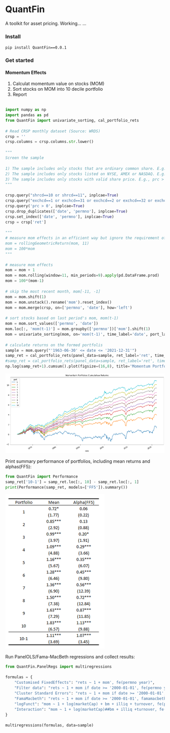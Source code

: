 # QuantFin
A toolkit for asset pricing.
Working... ...

### Install

```consol
pip install QuantFin==0.0.1
```

### Get started

#### Momentum Effects

1) Calculat momentum value on stocks (MOM)
2) Sort stocks on MOM into 10 decile portfolio
3) Report 

```Python

import numpy as np
import pandas as pd
from QuantFin import univariate_sorting, cal_portfolio_rets

# Read CRSP monthly dataset (Source: WRDS)
crsp = ''
crsp.columns = crsp.columns.str.lower()

"""
Screen the sample

1) The sample includes only stocks that are ordinary common share. E.g., shrcd == 10 or 11.
2) The sample includes only stocks listed on NYSE, AMEX or NASDAQ. E.g., exchcd is 1,2,3,31,32 or 33.
3) The sample includes only stocks with valid share price. E.g., prc > 0.
"""

crsp.query("shrcd==10 or shrcd==11", inplcae=True)
crsp.query("exchcd==1 or exchcd==31 or exchcd==2 or exchcd==32 or exchcd==3 or exchcd==33", inplcae=True)
crsp.query('prc > 0', inplcae=True)
crsp.drop_duplicates(['date', 'permno'], inplcae=True)
crsp.set_index(['date', 'permno'], inplcae=True)
crsp = crsp['ret']

"""
# measure mom effects in an efficient way but ignore the requirement of minimum observations
mom = rollingGeometricReturn(mom, 11)
mom = 100*mom
"""

# measure mom effects
mom = mom + 1
mom = mom.rolling(window=11, min_periods=9).apply(pd.DataFrame.prod)
mom = 100*(mom-1)

# skip the most recent month, mom[-11, -1]
mom = mom.shift(1) 
mom = mom.unstack().rename('mom').reset_index()
mom = mom.merge(crsp, on=['permno', 'date'], how='left')

# sort stocks based on last period's mom, mom(t-1)
mom = mom.sort_values(['permno', 'date'])
mom.loc[:, 'mom(t-1)'] = mom.groupby(['permno'])['mom'].shift(1)
mom = univariate_sorting(mom, on='mom(t-1)', time_label='date', port_label='port', method='smart')

# calculate returns on the formed portfolis
sample = mom.query("'1963-06-30' <= date <= '2021-12-31'")
samp_ret = cal_portfolio_rets(panel_data=sample, ret_label='ret', time_label='date', port_label='port')
#samp_ret = cal_portfolio_rets(panel_data=sample, ret_label='ret', time_label='date', port_label='port', weight_on='marketCap') # calcualte value-weighted returns for portfolios
np.log(samp_ret+1).cumsum().plot(figsize=(16,8), title='Momentum Portfolios Cumulative Returns')
```
![Momentum Portfolios Returns](momPortsRets.png)

Print summary performance of portfolios, including mean returns and alphas(FF5):
```python
from QuantFin import Performance
samp_ret['10-1'] = samp_ret.loc[:, 10] - samp_ret.loc[:, 1]
print(Performance(samp_ret, models=['FF5']).summary())
```

![Momentum Portfolios Returns](momRetsMean2.png)

Run PanelOLS/Fama-MacBeth regressions and collect results:

```python
from QuantFin.PanelRegs import multiregressions

formulas = {
    "Customised FixedEffects": "rets ~ 1 + mom', fe(permno year)",
    "Filter data": "rets ~ 1 + mom if date >= '2000-01-01', fe(permno year)",
    "Cluster Standard Errors": "rets ~ 1 + mom if date >= '2000-01-01', fe(permno year), cluster(permno)",
    "FamaMacbeth": "rets ~ 1 + mom if date >= '2000-01-01', famamacbeth, robust",
    "logFunct": "mom ~ 1 + log(marketCap) + bm + illiq + turnover, fe(permno date), cluster(permno)",
    "Interaction": "mom ~ 1 + log(marketCap)##bm + illiq +turnover, fe(permno date), cluster(date)" 
}

multiregressions(formulas, data=sample)
```